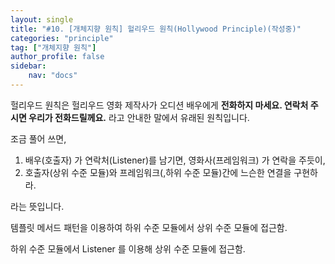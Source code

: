 ```yaml
---
layout: single
title: "#10. [개체지향 원칙] 헐리우드 원칙(Hollywood Principle)(작성중)"
categories: "principle"
tag: ["개체지향 원칙"]
author_profile: false
sidebar: 
    nav: "docs"
---
```


헐리우드 원칙은 헐리우드 영화 제작사가 오디션 배우에게 **전화하지 마세요. 연락처 주시면 우리가 전화드릴께요.** 라고 안내한 말에서 유래된 원칙입니다.

조금 풀어 쓰면,

1. 배우(호출자) 가 연락처(Listener)를 남기면, 영화사(프레임워크) 가 연락을 주듯이,
2. 호출자(상위 수준 모듈)와 프레임워크(,하위 수준 모듈)간에 느슨한 연결을 구현하라.

라는 뜻입니다.

템플릿 메서드 패턴을 이용하여 하위 수준 모듈에서 상위 수준 모듈에 접근함.

하위 수준 모듈에서 Listener 를 이용해 상위 수준 모듈에 접근함.


